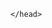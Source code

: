 <html>
	<head>
		<script type='text/javascript'>
			document.addEventListener("DOMContentLoaded", function() {
   //event listener which listens to every message/event from the Iframe

window.addEventListener("message", (event) => {

if ((event.data.method === "EMBEDDED_MESSAGING_DISPATCH_EVENT_TO_HOST" && event.data.data.eventDetails.conversationEntry && event.data.data.eventDetails.conversationEntry.entryPayload)) {

let payload = JSON.parse(event.data.data.eventDetails.conversationEntry.entryPayload)


    if( payload.abstractMessage && payload.abstractMessage.choices) {

postIframeDisable();

}

    else if(payload.abstractMessage && payload.abstractMessage.choicesResponse){

       postIframeEnable();

    }

}

});


//posting message to enable user input

function postIframeEnable(){

var iframe = document.getElementById("embeddedMessagingFrame");

   iframe.contentWindow.postMessage('InputEnable');

}

 

//posting message to disable user input

function postIframeDisable(){

var iframe = document.getElementById("embeddedMessagingFrame");

   iframe.contentWindow.postMessage('InputDisable');

}
  });
	function initEmbeddedMessaging() {
		try {
			embeddedservice_bootstrap.settings.language = 'en_US'; // For example, enter 'en' or 'en-US'

			embeddedservice_bootstrap.init(
				'00DRt000009ECCE',
				'Vaijayanti_Test_Deployment',
				'https://haporg--pocagent.sandbox.my.site.com/ESWVaijayantiTestDeploy1744863440015',
				{
					scrt2URL: 'https://haporg--pocagent.sandbox.my.salesforce-scrt.com'
				}
			);
		} catch (err) {
			console.error('Error loading Embedded Messaging: ', err);
		}
	};
</script>
<script type='text/javascript' src='https://haporg--pocagent.sandbox.my.site.com/ESWVaijayantiTestDeploy1744863440015/assets/js/bootstrap.min.js' onload='initEmbeddedMessaging()'></script>


	</head>
</html>
